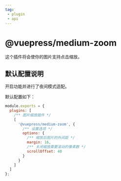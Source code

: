 ```yaml
---
tag: 
 - plugin
 - api
---
```


# @vuepress/medium-zoom <MyBadge text="新增" />

这个插件将会使你的图片支持点击缩放。

## 默认配置说明

开启功能并进行了夜间模式适配。

默认配置如下：

```js
module.exports = {
  plugins: [
    /** 图片缩放插件 */
    [
      '@vuepress/medium-zoom', {
        /** 设置选项 */
        options: {
          /** 缩放后图片的外间距 */
          margin: 16,
          /** 关闭缩放需要滚动的像素数 */
          scrollOffset: 40
        }
      }
    ]
  ]
};
```
